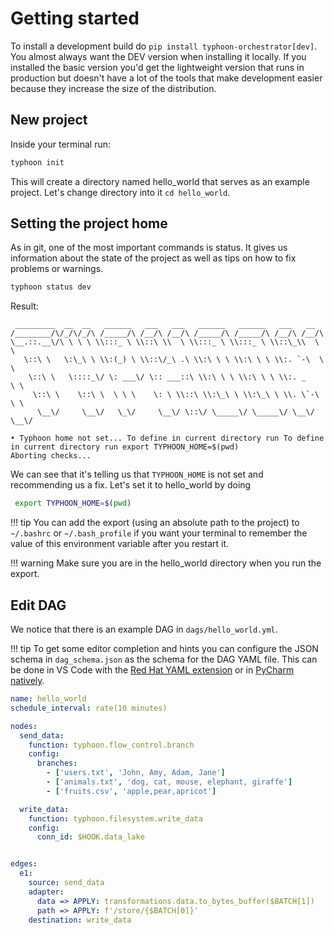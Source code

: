 # Getting started

To install a development build do `pip install typhoon-orchestrator[dev]`. You almost always want the DEV version when installing it locally. If you installed the basic version you'd get the lightweight version that runs in production but doesn't have a lot of the tools that make development easier because they increase the size of the distribution.

## New project

Inside your terminal run:

```bash
typhoon init
```

This will create a directory named hello_world that serves as an example project. Let's change directory into it `cd hello_world`.

## Setting the project home

As in git, one of the most important commands is status. It gives us information about the state of the project as well as tips on how to fix problems or warnings.

```bash
typhoon status dev
```

Result:
```text
 _________  __  __   ______   ___   ___   ______   ______   ___   __
/________/\/_/\/_/\ /_____/\ /__/\ /__/\ /_____/\ /_____/\ /__/\ /__/\
\__.::.__\/\ \ \ \ \\:::_ \ \\::\ \\  \ \\:::_ \ \\:::_ \ \\::\_\\  \ \
   \::\ \   \:\_\ \ \\:(_) \ \\::\/_\ .\ \\:\ \ \ \\:\ \ \ \\:. `-\  \ \
    \::\ \   \::::_\/ \: ___\/ \:: ___::\ \\:\ \ \ \\:\ \ \ \\:. _    \ \
     \::\ \    \::\ \  \ \ \    \: \ \\::\ \\:\_\ \ \\:\_\ \ \\. \`-\  \ \
      \__\/     \__\/   \_\/     \__\/ \::\/ \_____\/ \_____\/ \__\/ \__\/

• Typhoon home not set... To define in current directory run To define in current directory run export TYPHOON_HOME=$(pwd)
Aborting checks...
```

We can see that it's telling us that `TYPHOON_HOME` is not set and recommending us a fix. Let's set it to hello_world by doing

```bash
 export TYPHOON_HOME=$(pwd)
```

!!! tip
    You can add the export (using an absolute path to the project) to `~/.bashrc` or `~/.bash_profile` if you want your terminal to remember the value of this environment variable after you restart it.

!!! warning
    Make sure you are in the hello_world directory when you run the export.

## Edit DAG

We notice that there is an example DAG in `dags/hello_world.yml`.

!!! tip
    To get some editor completion and hints you can configure the JSON schema in `dag_schema.json` as the schema for the DAG YAML file. This can be done in VS Code with the [Red Hat YAML extension](https://marketplace.visualstudio.com/items?itemName=redhat.vscode-yaml) or in [PyCharm natively](https://www.jetbrains.com/help/pycharm/json.html).

```yaml
name: hello_world
schedule_interval: rate(10 minutes)

nodes:
  send_data:
    function: typhoon.flow_control.branch
    config:
      branches:
        - ['users.txt', 'John, Amy, Adam, Jane']
        - ['animals.txt', 'dog, cat, mouse, elephant, giraffe']
        - ['fruits.csv', 'apple,pear,apricot']

  write_data:
    function: typhoon.filesystem.write_data
    config:
      conn_id: $HOOK.data_lake


edges:
  e1:
    source: send_data
    adapter:
      data => APPLY: transformations.data.to_bytes_buffer($BATCH[1])
      path => APPLY: f'/store/{$BATCH[0]}'
    destination: write_data
```
